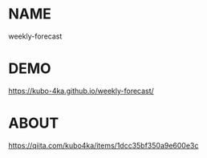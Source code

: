 # NAME
weekly-forecast

# DEMO
https://kubo-4ka.github.io/weekly-forecast/

# ABOUT
https://qiita.com/kubo4ka/items/1dcc35bf350a9e600e3c
